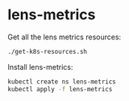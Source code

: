 # lens-metrics

Get all the lens metrics resources:
```bash
./get-k8s-resources.sh
```

Install lens-metrics:
```bash
kubectl create ns lens-metrics
kubectl apply -f lens-metrics
```
